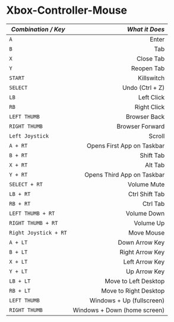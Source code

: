 ﻿# Xbox-Controller-Mouse
| *Combination / Key* | *What it Does* |
| ------------------- | -------------: |
| `A` | Enter | 
| `B` | Tab | 
| `X` | Close Tab | 
| `Y` | Reopen Tab | 
| `START` | Killswitch | 
| `SELECT` | Undo (Ctrl + Z) | 
| `LB` | Left Click | 
| `RB` | Right Click |  
| `LEFT THUMB` | Browser Back | 
| `RIGHT THUMB` | Browser Forward | 
| `Left Joystick` | Scroll |
| `A + RT` | Opens First App on Taskbar | 
| `B + RT` | Shift Tab | 
| `X + RT` | Alt Tab | 
| `Y + RT` | Opens Third App on Taskbar | 
| `SELECT + RT` | Volume Mute | 
| `LB + RT` | Ctrl Shift Tab | 
| `RB + RT` | Ctrl Tab |  
| `LEFT THUMB + RT` | Volume Down | 
| `RIGHT THUMB + RT` | Volume Up | 
| `Right Joystick + RT` | Move Mouse|
| `A + LT` | Down Arrow Key | 
| `B + LT` | Right Arrow Key | 
| `X + LT` | Left Arrow Key | 
| `Y + LT` | Up Arrow Key | 
| `LB + LT` | Move to Left Desktop | 
| `RB + LT` | Move to Right Desktop | 
| `LEFT THUMB` | Windows + Up (fullscreen) | 
| `RIGHT THUMB` | Windows + Down (home screen)| 
